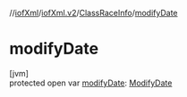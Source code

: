 //[iofXml](../../../index.md)/[iofXml.v2](../index.md)/[ClassRaceInfo](index.md)/[modifyDate](modify-date.md)

# modifyDate

[jvm]\
protected open var [modifyDate](modify-date.md): [ModifyDate](../-modify-date/index.md)
